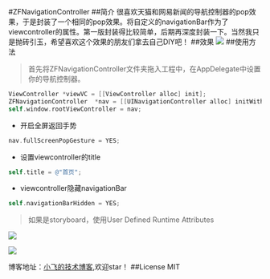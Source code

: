 #ZFNavigationController
##简介
很喜欢天猫和网易新闻的导航控制器的pop效果，于是封装了一个相同的pop效果。将自定义的navigationBar作为了viewcontroller的属性。第一版封装得比较简单，后期再深度封装一下。当然我只是抛砖引玉，希望喜欢这个效果的朋友们拿去自己DIY吧！
##效果
![](http://ww2.sinaimg.cn/large/cfaa8811jw1ez0fikjqltg208s0fodl2.gif)
##使用方法
>首先将ZFNavigationController文件夹拖入工程中，在AppDelegate中设置你的导航控制器。

``` Objective-C
ViewController *viewVC = [[ViewController alloc] init];
ZFNavigationController  *nav = [[UINavigationController alloc] initWithRootViewController:viewVC];
self.window.rootViewController = nav;
```
- 开启全屏返回手势

``` Objective-C
nav.fullScreenPopGesture = YES;
```
- 设置viewcontroller的title

``` Objective-C
self.title = @"首页";
```
- viewcontroller隐藏navigationBar

``` Objective-C
self.navigationBarHidden = YES;
```

>如果是storyboard，使用User Defined Runtime Attributes

![](http://ww1.sinaimg.cn/large/cfaa8811jw1ez0h12hrthj20pp0nyq5n.jpg)

![](http://ww2.sinaimg.cn/large/cfaa8811jw1ez0h165pfoj20po0nzdij.jpg)

博客地址：[小飞的技术博客](http://zhangfei.tk/2015/12/05/Runtime%E5%AE%9E%E6%88%98%E4%B9%8B%E5%AF%BC%E8%88%AA%E6%8E%A7%E5%88%B6%E5%99%A8%E9%82%A3%E4%BA%9B%E4%BA%8B/#more),欢迎star！
##License
MIT

